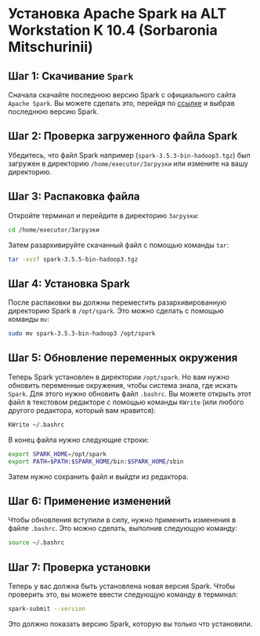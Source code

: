 # Установка Apache Spark на ALT Workstation K 10.4 (Sorbaronia Mitschurinii)

## Шаг 1: Скачивание `Spark`

Сначала скачайте последнюю версию Spark с официального сайта `Apache Spark`. Вы можете сделать это, перейдя по [ссылке](https://spark.apache.org/downloads.html) и выбрав последнюю версию Spark.

## Шаг 2: Проверка загруженного файла Spark

Убедитесь, что файл Spark например (`spark-3.5.3-bin-hadoop3.tgz`) был загружен в директорию `/home/executor/Загрузки` или измените на вашу директорию.


## Шаг 3: Распаковка файла

Откройте терминал и перейдите в директорию `Загрузки`:

```bash
cd /home/executor/Загрузки
```

Затем разархивируйте скачанный файл с помощью команды `tar`:

```bash
tar -xvzf spark-3.5.5-bin-hadoop3.tgz
```

## Шаг 4: Установка Spark

После распаковки вы должны переместить разархивированную директорию Spark в `/opt/spark`. Это можно сделать с помощью команды `mv`:

```bash
sudo mv spark-3.5.3-bin-hadoop3 /opt/spark
```

## Шаг 5: Обновление переменных окружения

Теперь Spark установлен в директории `/opt/spark`. Но вам нужно обновить переменные окружения, чтобы система знала, где искать `Spark`. Для этого нужно обновить файл `.bashrc`. Вы можете открыть этот файл в текстовом редакторе с помощью команды `KWrite` (или любого другого редактора, который вам нравится):

```bash
KWrite ~/.bashrc
```

В конец файла нужно следующие строки:

```bash
export SPARK_HOME=/opt/spark
export PATH=$PATH:$SPARK_HOME/bin:$SPARK_HOME/sbin
```

Затем нужно сохранить файл и выйдти из редактора.

## Шаг 6: Применение изменений

Чтобы обновления вступили в силу, нужно применить изменения в файле `.bashrc`. Это можно сделать, выполнив следующую команду:

```bash
source ~/.bashrc
```

## Шаг 7: Проверка установки

Теперь у вас должна быть установлена новая версия Spark. Чтобы проверить это, вы можете ввести следующую команду в терминал:

```bash
spark-submit --version
```
Это должно показать версию Spark, которую вы только что установили.